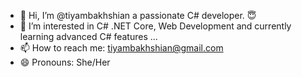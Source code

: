 - 👋 Hi, I’m @tiyambakhshian a passionate C# developer. :innocent:
- 👀 I’m interested in C# .NET Core, Web Development and currently learning advanced C# features ...
- 📫 How to reach me: [tiyambakhshian@gmail.com](mailto:tiyambakhshian@gmail.com)
- 😄 Pronouns: She/Her

<!---
tiyambakhshian/tiyambakhshian is a ✨ special ✨ repository because its `README.md` (this file) appears on your GitHub profile.
You can click the Preview link to take a look at your changes.
--->
